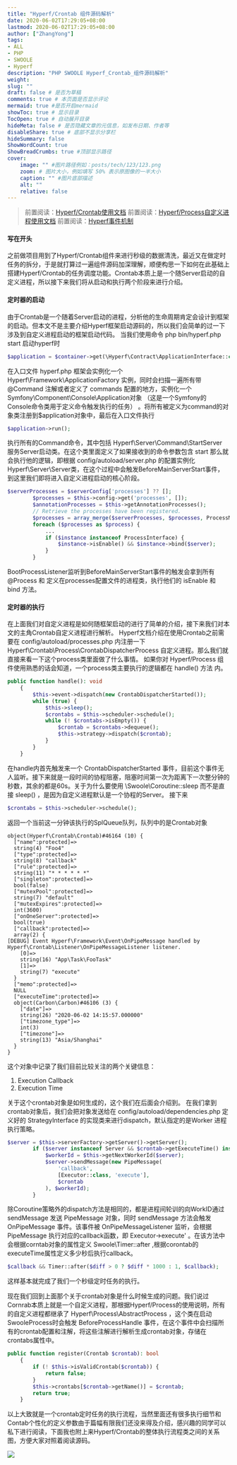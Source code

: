 ```yaml
---
title: "Hyperf/Crontab 组件源码解析"
date: 2020-06-02T17:29:05+08:00
lastmod: 2020-06-02T17:29:05+08:00
author: ["ZhangYong"]
tags:
- ALL
- PHP
- SWOOLE
- Hyperf
description: "PHP SWOOLE Hyperf_Crontab_组件源码解析"
weight:
slug: ""
draft: false # 是否为草稿
comments: true # 本页面是否显示评论
mermaid: true #是否开启mermaid
showToc: true # 显示目录
TocOpen: true # 自动展开目录
hideMeta: false # 是否隐藏文章的元信息，如发布日期、作者等
disableShare: true # 底部不显示分享栏
hideSummary: false
ShowWordCount: true
ShowBreadCrumbs: true #顶部显示路径
cover:
    image: "" #图片路径例如：posts/tech/123/123.png
    zoom: # 图片大小，例如填写 50% 表示原图像的一半大小
    caption: "" #图片底部描述
    alt: ""
    relative: false
---
```


>前置阅读：[Hyperf/Crontab使用文档](https://hyperf.wiki/#/zh-cn/crontab)
>前置阅读：[Hyperf/Process自定义进程使用文档](https://hyperf.wiki/#/zh-cn/process)
>前置阅读：[Hyperf事件机制](https://hyperf.wiki/#/zh-cn/event)

#### 写在开头
之前做项目用到了Hyperf/Crontab组件来进行秒级的数据清洗，最近又在做定时任务的拆分，于是就打算过一遍组件源码加深理解，顺便构思一下如何在此基础上搭建Hyperf/Crontab的任务调度功能。Crontab本质上是一个随Server启动的自定义进程，所以接下来我们将从启动和执行两个阶段来进行介绍。

#### 定时器的启动
由于Crontab是一个随着Server启动的进程，分析他的生命周期肯定会设计到框架的启动。但本文不是主要介绍Hyperf框架启动源码的，所以我们会简单的过一下涉及到自定义进程启动的框架启动代码。 当我们使用命令 php bin/hyperf.php start 启动hyperf时

```php
$application = $container->get(\Hyperf\Contract\ApplicationInterface::class);
```
在入口文件 hyperf.php 框架会实例化一个 Hyperf\Framework\ApplicationFactory 实例，同时会扫描一遍所有带 @Command 注解或者定义了 commands 配置的地方，实例化一个Symfony\Component\Console\Application对象 （这是一个Symfony的Console命令类用于定义命令触发执行的任务） 。将所有被定义为command的对象类注册到$application对象中，最后在入口文件执行
```php
$application->run();
```
执行所有的Command命令，其中包括 Hyperf\Server\Command\StartServer 服务Server启动类。在这个类里面定义了如果接收到的命令参数包含 start 那么就会执行他的逻辑，即根据 config/autoload/server.php 的配置实例化Hyperf\Server\Server类，在这个过程中会触发BeforeMainServerStart事件，到这里我们即将进入自定义进程启动的核心阶段。
```php
$serverProcesses = $serverConfig['processes'] ?? [];
        $processes = $this->config->get('processes', []);
        $annotationProcesses = $this->getAnnotationProcesses();
        // Retrieve the processes have been registered.
        $processes = array_merge($serverProcesses, $processes, ProcessManager::all(), array_keys($annotationProcesses));
        foreach ($processes as $process) {
            ...
            if ($instance instanceof ProcessInterface) {
                $instance->isEnable() && $instance->bind($server);
            }
        }
```
BootProcessListener监听到BeforeMainServerStart事件的触发会拿到所有 @Process 和 定义在processes配置文件的进程类，执行他们的 isEnable 和 bind 方法。

#### 定时器的执行
在上面我们对自定义进程是如何随框架启动的进行了简单的介绍，接下来我们对本文的主角Crontab自定义进程进行解析。 Hyperf文档介绍在使用Crontab之前需要在 config/autoload/processes.php 内注册一下 Hyperf\Crontab\Process\CrontabDispatcherProcess 自定义进程。那么我们就直接来看一下这个process类里面做了什么事情。 如果你对 Hyperf/Process 组件使用熟悉的话会知道，一个process类主要执行的逻辑都在 handle() 方法 内。

```php
public function handle(): void
    {
        $this->event->dispatch(new CrontabDispatcherStarted());
        while (true) {
            $this->sleep();
            $crontabs = $this->scheduler->schedule();
            while (! $crontabs->isEmpty()) {
                $crontab = $crontabs->dequeue();
                $this->strategy->dispatch($crontab);
            }
        }
    }
```
在handle内首先触发来一个 CrontabDispatcherStarted 事件，目前这个事件无人监听。接下来就是一段时间的协程阻塞，阻塞时间第一次为距离下一次整分钟的秒数，其余的都是60s。关于为什么要使用 \Swoole\Coroutine::sleep 而不是直接 sleep() ，是因为自定义进程默认是一个协程的Server。 接下来

```php
$crontabs = $this->scheduler->schedule();
```
返回一个当前这一分钟该执行的SplQueue队列，队列中的是Crontab对象
```
object(Hyperf\Crontab\Crontab)#46164 (10) {
  ["name":protected]=>
  string(4) "Foo4"
  ["type":protected]=>
  string(8) "callback"
  ["rule":protected]=>
  string(11) "* * * * * *"
  ["singleton":protected]=>
  bool(false)
  ["mutexPool":protected]=>
  string(7) "default"
  ["mutexExpires":protected]=>
  int(3600)
  ["onOneServer":protected]=>
  bool(true)
  ["callback":protected]=>
  array(2) {
[DEBUG] Event Hyperf\Framework\Event\OnPipeMessage handled by Hyperf\Crontab\Listener\OnPipeMessageListener listener.
    [0]=>
    string(16) "App\Task\FooTask"
    [1]=>
    string(7) "execute"
  }
  ["memo":protected]=>
  NULL
  ["executeTime":protected]=>
  object(Carbon\Carbon)#46106 (3) {
    ["date"]=>
    string(26) "2020-06-02 14:15:57.000000"
    ["timezone_type"]=>
    int(3)
    ["timezone"]=>
    string(13) "Asia/Shanghai"
  }
}
```
这个对象中记录了我们目前比较关注的两个关键信息：

1. Execution Callback
2. Execution Time

关于这个crontab对象是如何生成的，这个我们在后面会介绍到。 在我们拿到crontab对象后，我们会把对象发送给在 config/autoload/dependencies.php 定义好的 StrategyInterface 的实现类来进行dispatch，默认指定的是Worker 进程执行策略。
```php
$server = $this->serverFactory->getServer()->getServer();
        if ($server instanceof Server && $crontab->getExecuteTime() instanceof Carbon) {
            $workerId = $this->getNextWorkerId($server);
            $server->sendMessage(new PipeMessage(
                'callback',
                [Executor::class, 'execute'],
                $crontab
            ), $workerId);
        }
```
除Coroutine策略外的dispatch方法是相同的，都是进程间轮训的向WorkID通过 sendMessage 发送 PipeMessage 对象，同时 sendMessage 方法会触发 OnPipeMessage 事件。该事件被 OnPipeMessageListener 监听，会根据 PipeMessage 执行对应的callback函数，即 Executor->execute' 。在该方法中会根据corntab对象的属性定义 Swoole\Timer::after ,根据corontab的executeTime属性定义多少秒后执行callback。
```php
$callback && Timer::after($diff > 0 ? $diff * 1000 : 1, $callback);
```
这样基本就完成了我们一个秒级定时任务的执行。

现在我们回到上面那个关于crontab对象是什么时候生成的问题。我们说过Cornrab本质上就是一个自定义进程，那根据Hyperf/Process的使用说明，所有的自定义进程都继承了 Hyperf\Process\AbstractProcess ，这个类在启动SwooleProcess时会触发 BeforeProcessHandle 事件，在这个事件中会扫描所有的crontab配置和注解，将这些注解进行解析生成crontab对象，存储在crontabs属性中。
```php
public function register(Crontab $crontab): bool
    {
        if (! $this->isValidCrontab($crontab)) {
            return false;
        }
        $this->crontabs[$crontab->getName()] = $crontab;
        return true;
    }
```

以上大致就是一个crontab定时任务的执行流程，当然里面还有很多执行细节和Contab个性化的定义参数由于篇幅有限我们还没来得及介绍，感兴趣的同学可以私下进行阅读，下面我也附上来Hyperf/Crontab的整体执行流程类之间的关系图，方便大家对照着阅读源码。

![](/images/hyperf_crontab.png)